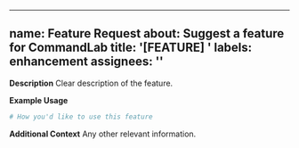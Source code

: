 ______________________________________________________________________

## name: Feature Request about: Suggest a feature for CommandLab title: '[FEATURE] ' labels: enhancement assignees: ''

**Description**
Clear description of the feature.

**Example Usage**

```python
# How you'd like to use this feature
```

**Additional Context**
Any other relevant information.
